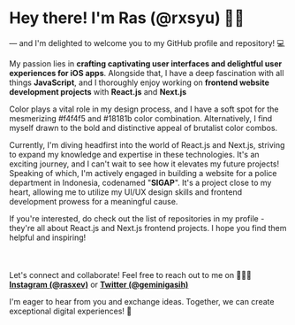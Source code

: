 <h1>Hey there! I'm Ras (@rxsyu) 👋🏻</h1>

— and I'm delighted to welcome you to my GitHub profile and repository! 💻

My passion lies in **crafting captivating user interfaces and delightful user experiences for iOS apps**. Alongside that, I have a deep fascination with all things **JavaScript**, and I thoroughly enjoy working on **frontend website development projects** with **React.js** and **Next.js**

Color plays a vital role in my design process, and I have a soft spot for the mesmerizing #f4f4f5 and #18181b color combination. Alternatively, I find myself drawn to the bold and distinctive appeal of brutalist color combos.

Currently, I'm diving headfirst into the world of React.js and Next.js, striving to expand my knowledge and expertise in these technologies. It's an exciting journey, and I can't wait to see how it elevates my future projects! Speaking of which, I'm actively engaged in building a website for a police department in Indonesia, codenamed "**SIGAP**". It's a project close to my heart, allowing me to utilize my UI/UX design skills and frontend development prowess for a meaningful cause.

If you're interested, do check out the list of repositories in my profile - they're all about React.js and Next.js frontend projects. I hope you find them helpful and inspiring!<br><br><br><br>Let's connect and collaborate! Feel free to reach out to me on 🙇🏻‍♂️<br>**[Instagram (@rasxev)](https://www.instagram.com/rasxev/)** or **[Twitter (@geminigasih)](https://twitter.com/geminigasih)**

I'm eager to hear from you and exchange ideas. Together, we can create exceptional digital experiences! 🚀

